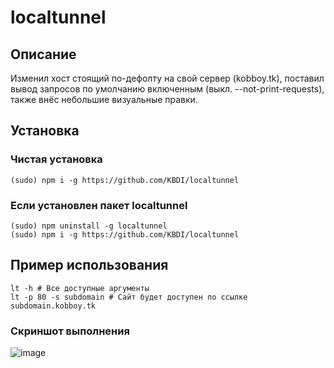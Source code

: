 # localtunnel

## Описание

Изменил хост стоящий по-дефолту на свой сервер (kobboy.tk), поставил вывод запросов по умолчанию включенным (выкл. --not-print-requests), также внёс небольшие визуальные правки.

## Установка

### Чистая установка

```
(sudo) npm i -g https://github.com/KBDI/localtunnel
```

### Если установлен пакет localtunnel

```
(sudo) npm uninstall -g localtunnel
(sudo) npm i -g https://github.com/KBDI/localtunnel
```

## Пример использования

```
lt -h # Все доступные аргументы
lt -p 80 -s subdomain # Сайт будет доступен по ссылке subdomain.kobboy.tk
```

### Скриншот выполнения
![image](https://user-images.githubusercontent.com/56311174/155516626-13d4d880-7b02-44a9-bfb4-42f84fb49737.png)

